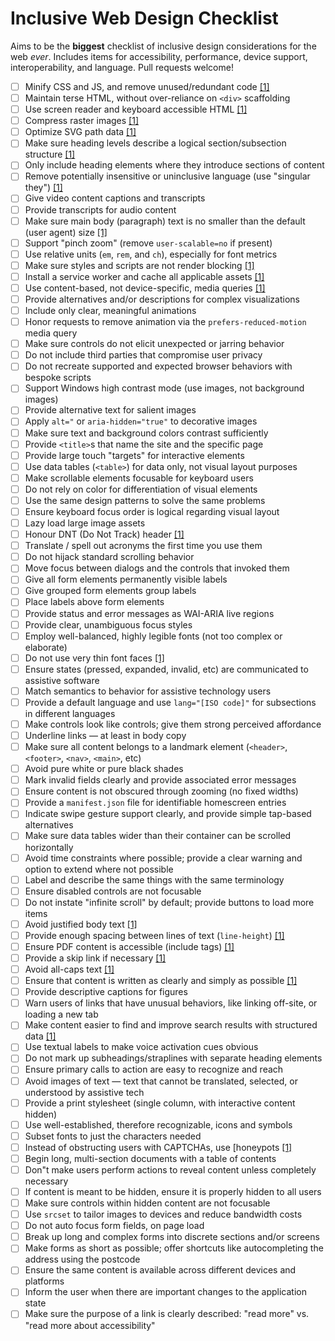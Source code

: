 # Inclusive Web Design Checklist

Aims to be the **biggest** checklist of inclusive design considerations for the web _ever_. Includes items for accessibility, performance, device support, interoperability, and language. Pull requests welcome!

- [ ] Minify CSS and JS, and remove unused/redundant code [[1]](https://developers.google.com/speed/docs/insights/MinifyResources) 
- [ ] Maintain terse HTML, without over-reliance on `<div>` scaffolding
- [ ] Use screen reader and keyboard accessible HTML [[1]](https://developer.mozilla.org/en-US/docs/Learn/Accessibility/HTML) 
- [ ] Compress raster images [[1]](https://www.html5rocks.com/en/tutorials/speed/img-compression/) 
- [ ] Optimize SVG path data [[1]](https://web-design-weekly.com/2014/10/22/optimizing-svg-web/) 
- [ ] Make sure heading levels describe a logical section/subsection structure [[1]](https://webaim.org/techniques/semanticstructure/) 
- [ ] Only include heading elements where they introduce sections of content
- [ ] Remove potentially insensitive or uninclusive language (use "singular they") [[1]](http://alexjs.com/) 
- [ ] Give video content captions and transcripts
- [ ] Provide transcripts for audio content
- [ ] Make sure main body (paragraph) text is no smaller than the default (user agent) size [[1]](https://www.smashingmagazine.com/2011/10/16-pixels-body-copy-anything-less-costly-mistake/) 
- [ ] Support "pinch zoom" (remove `user-scalable=no` if present)
- [ ] Use relative units (`em`, `rem`, and `ch`), especially for font metrics
- [ ] Make sure styles and scripts are not render blocking [[1]](https://csabapalfi.github.io/eliminate-render-blocking/) 
- [ ] Install a service worker and cache all applicable assets [[1]](https://css-tricks.com/serviceworker-for-offline/) 
- [ ] Use content-based, not device-specific, media queries [[1]](http://bradfrost.com/blog/post/7-habits-of-highly-effective-media-queries/#content) 
- [ ] Provide alternatives and/or descriptions for complex visualizations
- [ ] Include only clear, meaningful animations
- [ ] Honor requests to remove animation via the `prefers-reduced-motion` media query
- [ ] Make sure controls do not elicit unexpected or jarring behavior
- [ ] Do not include third parties that compromise user privacy
- [ ] Do not recreate supported and expected browser behaviors with bespoke scripts
- [ ] Support Windows high contrast mode (use images, not background images)
- [ ] Provide alternative text for salient images
- [ ] Apply `alt="` or `aria-hidden="true"` to decorative images
- [ ] Make sure text and background colors contrast sufficiently
- [ ] Provide `<title>`s that name the site and the specific page
- [ ] Provide large touch "targets" for interactive elements
- [ ] Use data tables (`<table>`) for data only, not visual layout purposes
- [ ] Make scrollable elements focusable for keyboard users
- [ ] Do not rely on color for differentiation of visual elements
- [ ] Use the same design patterns to solve the same problems
- [ ] Ensure keyboard focus order is logical regarding visual layout
- [ ] Lazy load large image assets
- [ ] Honour DNT (Do Not Track) header [[1]](https://developer.mozilla.org/en-US/docs/Web/HTTP/Headers/DNT) 
- [ ] Translate / spell out acronyms the first time you use them
- [ ] Do not hijack standard scrolling behavior
- [ ] Move focus between dialogs and the controls that invoked them
- [ ] Give all form elements permanently visible labels
- [ ] Give grouped form elements group labels
- [ ] Place labels above form elements
- [ ] Provide status and error messages as WAI-ARIA live regions
- [ ] Provide clear, unambiguous focus styles
- [ ] Employ well-balanced, highly legible fonts (not too complex or elaborate)
- [ ] Do not use very thin font faces [[1]](http://www.telegraph.co.uk/science/2016/10/23/internet-is-becoming-unreadable-because-of-a-trend-towards-light/) 
- [ ] Ensure states (pressed, expanded, invalid, etc) are communicated to assistive software
- [ ] Match semantics to behavior for assistive technology users
- [ ] Provide a default language and use `lang="[ISO code]"` for subsections in different languages
- [ ] Make controls look like controls; give them strong perceived affordance
- [ ] Underline links — at least in body copy
- [ ] Make sure all content belongs to a landmark element (`<header>`, `<footer>`, `<nav>`, `<main>`, etc)
- [ ] Avoid pure white or pure black shades
- [ ] Mark invalid fields clearly and provide associated error messages
- [ ] Ensure content is not obscured through zooming (no fixed widths)
- [ ] Provide a `manifest.json` file for identifiable homescreen entries
- [ ] Indicate swipe gesture support clearly, and provide simple tap-based alternatives
- [ ] Make sure data tables wider than their container can be scrolled horizontally
- [ ] Avoid time constraints where possible; provide a clear warning and option to extend where not possible 
- [ ] Label and describe the same things with the same terminology
- [ ] Ensure disabled controls are not focusable
- [ ] Do not instate "infinite scroll" by default; provide buttons to load more items
- [ ] Avoid justified body text [[1]](https://www.w3.org/TR/WCAG20-TECHS/F88.html) 
- [ ] Provide enough spacing between lines of text (`line-height`) [[1]](https://www.w3.org/TR/WCAG20-TECHS/C21.html) 
- [ ] Ensure PDF content is accessible (include tags) [[1]](https://webaim.org/techniques/acrobat/) 
- [ ] Provide a skip link if necessary  [[1]](https://webaim.org/techniques/skipnav/) 
- [ ] Avoid all-caps text [[1]](https://github.com/humanmade/hm-pattern-library/issues/75) 
- [ ] Ensure that content is written as clearly and simply as possible [[1]](https://www.w3.org/TR/UNDERSTANDING-WCAG20/meaning-supplements.html) 
- [ ] Provide descriptive captions for figures
- [ ] Warn users of links that have unusual behaviors, like linking off-site, or loading a new tab
- [ ] Make content easier to find and improve search results with structured data [[1]](https://developers.google.com/search/docs/guides/prototype) 
- [ ] Use textual labels to make voice activation cues obvious
- [ ] Do not mark up subheadings/straplines with separate heading elements
- [ ] Ensure primary calls to action are easy to recognize and reach
- [ ] Avoid images of text — text that cannot be translated, selected, or understood by assistive tech
- [ ] Provide a print stylesheet (single column, with interactive content hidden)
- [ ] Use well-established, therefore recognizable, icons and symbols
- [ ] Subset fonts to just the characters needed
- [ ] Instead of obstructing users with CAPTCHAs, use [honeypots [[1]](https://en.wikipedia.org/wiki/Honeypot_(computing)) 
- [ ] Begin long, multi-section documents with a table of contents
- [ ] Don"t make users perform actions to reveal content unless completely necessary
- [ ] If content is meant to be hidden, ensure it is properly hidden to all users
- [ ] Make sure controls within hidden content are not focusable
- [ ] Use `srcset` to tailor images to devices and reduce bandwidth costs
- [ ] Do not auto focus form fields, on page load
- [ ] Break up long and complex forms into discrete sections and/or screens
- [ ] Make forms as short as possible; offer shortcuts like autocompleting the address using the postcode
- [ ] Ensure the same content is available across different devices and platforms
- [ ] Inform the user when there are important changes to the application state
- [ ] Make sure the purpose of a link is clearly described: "read more" vs. "read more about accessibility"
